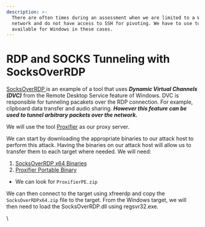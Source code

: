 ```yaml
---
description: >-
  There are often times during an assessment when we are limited to a Windows
  network and do not have access to SSH for pivoting. We have to use tools
  available for Windows in these cases.
---
```


# RDP and SOCKS Tunneling with SocksOverRDP

[SocksOverRDP ](https://github.com/nccgroup/SocksOverRDP)is an example of a tool that uses _**Dynamic Virtual Channels (DVC)**_ from the Remote Desktop Service feature of Windows. DVC is responsible for tunneling pacakets over the RDP connection. For example, clipboard data transfer and audio sharing. _**However this feature can be used to tunnel arbitrary packets over the network.**_

We will use the tool [Proxifier](https://www.proxifier.com/) as our proxy server.



We can start by downloading the appropriate binaries to our attack host to perform this attack. Having the binaries on our attack host will allow us to transfer them to each target where needed. We will need:

1. [SocksOverRDP x64 Binaries](https://github.com/nccgroup/SocksOverRDP/releases)
2. [Proxifier Portable Binary](https://www.proxifier.com/download/#win-tab)

* We can look for `ProxifierPE.zip`

We can then connect to the target using xfreerdp and copy the `SocksOverRDPx64.zip` file to the target. From the Windows target, we will then need to load the SocksOverRDP.dll using regsvr32.exe.

\
